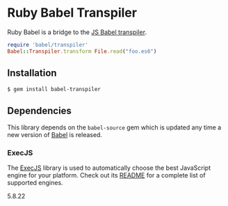 # Ruby Babel Transpiler

Ruby Babel is a bridge to the [JS Babel transpiler](https://babeljs.io).

``` ruby
require 'babel/transpiler'
Babel::Transpiler.transform File.read("foo.es6")
```

## Installation

``` sh
$ gem install babel-transpiler
```

## Dependencies

This library depends on the `babel-source` gem which is updated any time a new version of [Babel](https://babeljs.io) is released.

### ExecJS

The [ExecJS](https://github.com/rails/execjs) library is used to automatically choose the best JavaScript engine for your platform. Check out its [README](https://github.com/rails/execjs/blob/master/README.md) for a complete list of supported engines.

5.8.22  
